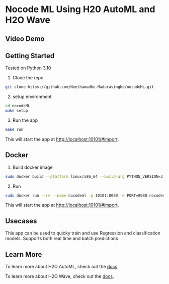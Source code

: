 # Nocode ML Using H20 AutoML and H2O Wave

## Video Demo

## Getting Started
Tested on Python 3.10

1. Clone the repo

```sh
git clone https://github.com/Neethamadhu-Madurasinghe/nocodeML.git
```

2. setup environment

```sh
cd nocodeML
make setup
```

3. Run the app

```sh
make run
```

This will start the app at <http://localhost:10101/#import>.

## Docker

1. Build docker image
```sh
sudo docker build --platform linux/x86_64 --build-arg PYTHON_VERSION=3.10.10 --build-arg WAVE_VERSION=0.26.1 --build-arg PYTHON_MODULE="src.app" -t nocodeml:0.1.0 .
```
2. Run
```sh
sudo docker run --rm --name nocodeml -p 10101:8080 -e PORT=8080 nocodeml:0.1.0
```

This will start the app at <http://localhost:10101/#import>.

## Usecases

This app can be used to quicky train and use Regression and classification models. Supports both real time and batch predictions

## Learn More

To learn more about H2O AutoML, check out the [docs](https://docs.h2o.ai/h2o/latest-stable/h2o-docs/automl.html).

To learn more about H2O Wave, check out the [docs](https://wave.h2o.ai/).

